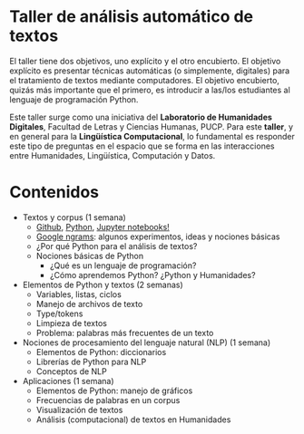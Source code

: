 # Taller de análisis automático de textos

El taller tiene dos objetivos, uno explícito y el otro encubierto. El objetivo explícito es presentar técnicas automáticas (o simplemente, digitales) para el tratamiento de textos mediante 
computadores. El objetivo encubierto, quizás más importante que el primero, es introducir a las/los estudiantes al lenguaje de programación Python. 

Este taller surge como una iniciativa del **Laboratorio de Humanidades Digitales**, Facultad de Letras y Ciencias Humanas, PUCP. Para este **taller**, y en general para 
la **Lingüística Computacional**, lo fundamental es responder este tipo de preguntas en el espacio que se forma en las interacciones entre Humanidades, Lingüística, Computación y Datos.

# Contenidos

- Textos y corpus (1 semana)
    - [Github](https://github.com), [Python](https://www.python.org/), [Jupyter notebooks!](https://jupyter.org/)
    - [Google ngrams](https://books.google.com/ngrams/): algunos experimentos, ideas y nociones básicas
    - ¿Por qué Python para el análisis de textos?
    - Nociones básicas de Python  
        - ¿Qué es un lenguaje de programación?
        - ¿Cómo aprendemos Python? ¿Python y Humanidades?
- Elementos de Python y textos (2 semanas)
    - Variables, listas, ciclos 
    - Manejo de archivos de texto
    - Type/tokens
    - Limpieza de textos
    - Problema: palabras más frecuentes de un texto
- Nociones de procesamiento del lenguaje natural (NLP) (1 semana)
    - Elementos de Python: diccionarios
    - Librerías de Python para NLP
    - Conceptos de NLP 
- Aplicaciones  (1 semana)
    - Elementos de Python: manejo de gráficos
    - Frecuencias de palabras en un corpus
    - Visualización de textos
    - Análisis (computacional) de textos en Humanidades
  
